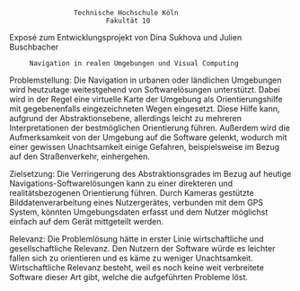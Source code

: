                     Technische Hochschule Köln
                            Fakultät 10
                            
Exposé zum Entwicklungsprojekt von Dina Sukhova und Julien Buschbacher

         Navigation in realen Umgebungen und Visual Computing
          
Problemstellung:
Die Navigation in urbanen oder ländlichen Umgebungen wird heutzutage weitestgehend von Softwarelösungen unterstützt. 
Dabei wird in der Regel eine virtuelle Karte der Umgebung als Orientierungshilfe mit gegebenenfalls eingezeichneten
Wegen eingesetzt. Diese Hilfe kann, aufgrund der Abstraktionsebene, allerdings leicht zu mehreren Interpretationen
der bestmöglichen Orientierung führen. Außerdem wird die Aufmerksamkeit von der Umgebung auf die Software gelenkt,
wodurch mit einer gewissen Unachtsamkeit einige Gefahren, beispielsweise im Bezug auf den Straßenverkehr, einhergehen.

Zielsetzung:
Die Verringerung des Abstraktionsgrades im Bezug auf heutige Navigations-Softwarelösungen kann zu einer direkteren
und realitätsbezogenen Orientierung führen. Durch Kameras gestützte Bilddatenverarbeitung eines Nutzergerätes,
verbunden mit dem GPS System, könnten Umgebungsdaten erfasst und dem Nutzer möglichst einfach auf dem Gerät mittgeteilt
werden.

Relevanz:
Die Problemlösung hätte in erster Linie wirtschaftliche und gesellschaftliche Relevanz. Den Nutzern der Software würde
es leichter fallen sich zu orientieren und es käme zu weniger Unachtsamkeit. Wirtschaftliche Relevanz besteht,
weil es noch keine weit verbreitete Software dieser Art gibt, welche die aufgeführten Probleme löst. 



